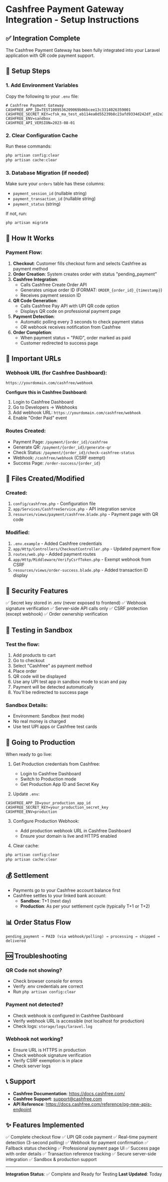 # Cashfree Payment Gateway Integration - Setup Instructions

## ✅ Integration Complete

The Cashfree Payment Gateway has been fully integrated into your Laravel application with QR code payment support.

## 🔧 Setup Steps

### 1. Add Environment Variables

Copy the following to your `.env` file:

```env
# Cashfree Payment Gateway
CASHFREE_APP_ID=TEST1009536209069b06bcee13c3314026359001
CASHFREE_SECRET_KEY=cfsk_ma_test_eb114ea0d55239b8c23afd9334d242df_ed2e3356
CASHFREE_ENV=sandbox
CASHFREE_API_VERSION=2023-08-01
```

### 2. Clear Configuration Cache

Run these commands:

```bash
php artisan config:clear
php artisan cache:clear
```

### 3. Database Migration (if needed)

Make sure your `orders` table has these columns:
- `payment_session_id` (nullable string)
- `payment_transaction_id` (nullable string)
- `payment_status` (string)

If not, run:
```bash
php artisan migrate
```

## 🎯 How It Works

### Payment Flow:

1. **Checkout**: Customer fills checkout form and selects Cashfree as payment method
2. **Order Creation**: System creates order with status "pending_payment"
3. **Cashfree Integration**: 
   - Calls Cashfree Create Order API
   - Generates unique order ID (FORMAT: `ORDER_{order_id}_{timestamp}`)
   - Receives payment session ID
4. **QR Code Generation**: 
   - Calls Cashfree Pay API with UPI QR code option
   - Displays QR code on professional payment page
5. **Payment Detection**: 
   - Automatic polling every 3 seconds to check payment status
   - OR webhook receives notification from Cashfree
6. **Order Completion**: 
   - When payment status = "PAID", order marked as paid
   - Customer redirected to success page

## 🔗 Important URLs

### Webhook URL (for Cashfree Dashboard):
```
https://yourdomain.com/cashfree/webhook
```

**Configure this in Cashfree Dashboard:**
1. Login to Cashfree Dashboard
2. Go to Developers → Webhooks
3. Add webhook URL: `https://yourdomain.com/cashfree/webhook`
4. Enable "Order Paid" event

### Routes Created:
- Payment Page: `/payment/{order_id}/cashfree`
- Generate QR: `/payment/{order_id}/generate-qr`
- Check Status: `/payment/{order_id}/check-cashfree-status`
- Webhook: `/cashfree/webhook` (CSRF exempt)
- Success Page: `/order-success/{order_id}`

## 📁 Files Created/Modified

### Created:
1. `config/cashfree.php` - Configuration file
2. `app/Services/CashfreeService.php` - API integration service
3. `resources/views/payment/cashfree.blade.php` - Payment page with QR code

### Modified:
1. `.env.example` - Added Cashfree credentials
2. `app/Http/Controllers/CheckoutController.php` - Updated payment flow
3. `routes/web.php` - Added payment routes
4. `app/Http/Middleware/VerifyCsrfToken.php` - Exempt webhook from CSRF
5. `resources/views/order-success.blade.php` - Added transaction ID display

## 🔐 Security Features

✅ Secret key stored in .env (never exposed to frontend)
✅ Webhook signature verification
✅ Server-side API calls only
✅ CSRF protection (except webhook)
✅ Order ownership verification

## 🧪 Testing in Sandbox

### Test the flow:
1. Add products to cart
2. Go to checkout
3. Select "Cashfree" as payment method
4. Place order
5. QR code will be displayed
6. Use any UPI test app in sandbox mode to scan and pay
7. Payment will be detected automatically
8. You'll be redirected to success page

### Sandbox Details:
- Environment: Sandbox (test mode)
- No real money is charged
- Use test UPI apps or Cashfree test cards

## 🚀 Going to Production

When ready to go live:

1. Get Production credentials from Cashfree:
   - Login to Cashfree Dashboard
   - Switch to Production mode
   - Get Production App ID and Secret Key

2. Update `.env`:
```env
CASHFREE_APP_ID=your_production_app_id
CASHFREE_SECRET_KEY=your_production_secret_key
CASHFREE_ENV=production
```

3. Configure Production Webhook:
   - Add production webhook URL in Cashfree Dashboard
   - Ensure your domain is live and HTTPS enabled

4. Clear cache:
```bash
php artisan config:clear
php artisan cache:clear
```

## 💰 Settlement

- Payments go to your Cashfree account balance first
- Cashfree settles to your linked bank account:
  - **Sandbox**: T+1 (next day)
  - **Production**: As per your settlement cycle (typically T+1 or T+2)

## 📊 Order Status Flow

```
pending_payment → PAID (via webhook/polling) → processing → shipped → delivered
```

## 🆘 Troubleshooting

### QR Code not showing?
- Check browser console for errors
- Verify .env credentials are correct
- Run `php artisan config:clear`

### Payment not detected?
- Check webhook is configured in Cashfree Dashboard
- Verify webhook URL is accessible (not localhost for production)
- Check logs: `storage/logs/laravel.log`

### Webhook not working?
- Ensure URL is HTTPS in production
- Check webhook signature verification
- Verify CSRF exemption is in place
- Check server logs

## 📞 Support

- **Cashfree Documentation**: https://docs.cashfree.com/
- **Cashfree Support**: support@cashfree.com
- **API Reference**: https://docs.cashfree.com/reference/pg-new-apis-endpoint

## ✨ Features Implemented

✅ Complete checkout flow
✅ UPI QR code payment
✅ Real-time payment detection (3-second polling)
✅ Webhook for payment confirmation
✅ Fallback status checking
✅ Professional payment page UI
✅ Success page with order details
✅ Transaction reference tracking
✅ Secure server-side integration
✅ Sandbox & production support

---

**Integration Status**: ✅ Complete and Ready for Testing
**Last Updated**: Today
